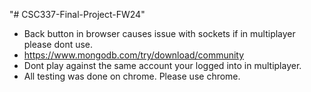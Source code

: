"# CSC337-Final-Project-FW24"

- Back button in browser causes issue with sockets if in multiplayer please dont use.
- https://www.mongodb.com/try/download/community
- Dont play against the same account your logged into in multiplayer.
- All testing was done on chrome. Please use chrome.